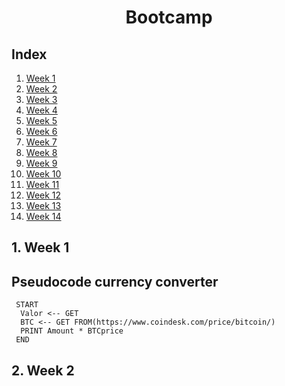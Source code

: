 <h1 align="center">Bootcamp</h1>

## Index

1. [Week 1](#1-week-1)
2. [Week 2](#1-week-2)
3. [Week 3](#1-week-3)
4. [Week 4](#1-week-4)
5. [Week 5](#1-week-5)
6. [Week 6](#1-week-6)
7. [Week 7](#1-week-7)
8. [Week 8](#1-week-8)
9. [Week 9](#1-week-9)
10. [Week 10](#1-week-10)
11. [Week 11](#1-week-11)
12. [Week 12](#1-week-12)
13. [Week 13](#1-week-13)
14. [Week 14](#1-week-14)





## 1. Week 1
<h2>Pseudocode currency converter</h2>

```
 START
  Valor <-- GET
  BTC <-- GET FROM(https://www.coindesk.com/price/bitcoin/)
  PRINT Amount * BTCprice
 END
```
## 2. Week 2
